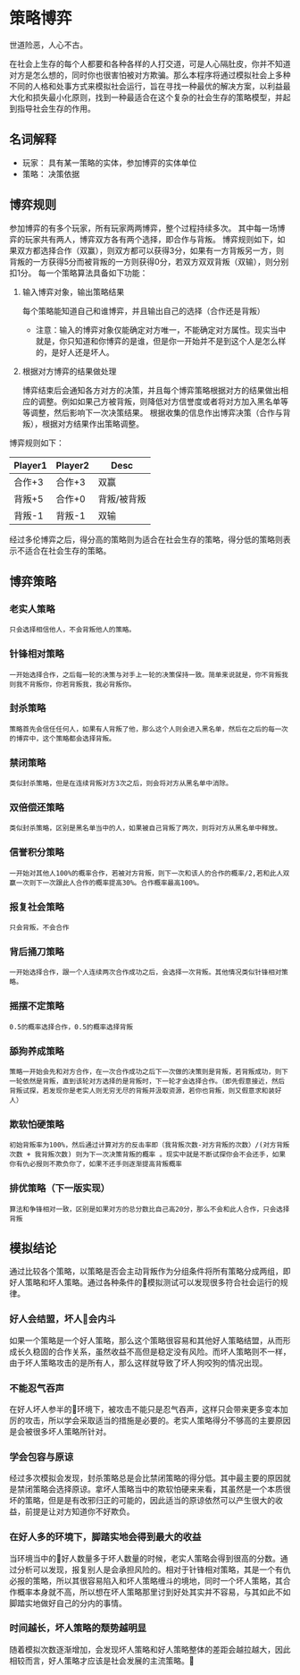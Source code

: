 # 策略博弈

世道险恶，人心不古。

在社会上生存的每个人都要和各种各样的人打交道，可是人心隔肚皮，你并不知道对方是怎么想的，同时你也很害怕被对方欺骗。那么本程序将通过模拟社会上多种不同的人格和处事方式来模拟社会运行，旨在寻找一种最优的解决方案，以利益最大化和损失最小化原则，找到一种最适合在这个复杂的社会生存的策略模型，并起到指导社会生存的作用。

## 名词解释
* 玩家： 具有某一策略的实体，参加博弈的实体单位
* 策略： 决策依据

## 博弈规则

参加博弈的有多个玩家，所有玩家两两博弈，整个过程持续多次。
其中每一场博弈的玩家共有两人，博弈双方各有两个选择，即合作与背叛。
博弈规则如下，如果双方都选择合作（双赢），则双方都可以获得3分，如果有一方背叛另一方，则背叛的一方获得5分而被背叛的一方则获得0分，若双方双双背叛（双输），则分别扣1分。
每一个策略算法具备如下功能：

1. 输入博弈对象，输出策略结果

    每个策略能知道自己和谁博弈，并且输出自己的选择（合作还是背叛）

    * 注意：输入的博弈对象仅能确定对方唯一，不能确定对方属性。现实当中就是，你只知道和你博弈的是谁，但是你一开始并不是到这个人是怎么样的，是好人还是坏人。

2. 根据对方博弈的结果做处理

    博弈结束后会通知各方对方的决策，并且每个博弈策略根据对方的结果做出相应的调整。例如如果己方被背叛，则降低对方信誉度或者将对方加入黑名单等等调整，然后影响下一次决策结果。
    根据收集的信息作出博弈决策（合作与背叛），根据对方结果作出策略调整。

博弈规则如下：

Player1  | Player2 |Desc
------ |------|------
合作+3 |合作+3  | 双赢
背叛+5 |合作+0  | 背叛/被背叛
背叛-1 |背叛-1  | 双输

经过多伦博弈之后，得分高的策略则为适合在社会生存的策略，得分低的策略则表示不适合在社会生存的策略。

## 博弈策略
### 老实人策略
    只会选择相信他人，不会背叛他人的策略。

### 针锋相对策略
    一开始选择合作，之后每一轮的决策与对手上一轮的决策保持一致。简单来说就是，你不背叛我则我不背叛你，你若背叛我，我必背叛你。

### 封杀策略
    策略首先会信任任何人，如果有人背叛了他，那么这个人则会进入黑名单，然后在之后的每一次的博弈中，这个策略都会选择背叛。

### 禁闭策略
    类似封杀策略，但是在连续背叛对方3次之后，则会将对方从黑名单中消除。

### 双倍偿还策略
    类似封杀策略，区别是黑名单当中的人，如果被自己背叛了两次，则将对方从黑名单中释放。

### 信誉积分策略
    一开始对其他人100%的概率合作，若被对方背叛，则下一次和该人的合作的概率/2,若和此人双赢一次则下一次跟此人合作的概率提高30%。合作概率最高100%。

### 报复社会策略
    只会背叛，不会合作

### 背后捅刀策略
    一开始选择合作，跟一个人连续两次合作成功之后，会选择一次背叛。其他情况类似针锋相对策略。

### 摇摆不定策略
    0.5的概率选择合作，0.5的概率选择背叛

### 舔狗养成策略
    策略一开始会先和对方合作，在一次合作成功之后下一次做的决策则是背叛，若背叛成功，则下一轮依然是背叛，直到该轮对方选择的是背叛时，下一轮才会选择合作。（即先假意接近，然后背叛试探，若发现你是老实人则无穷无尽的背叛并汲取资源，若你也背叛，则又假意求和装好人）

### 欺软怕硬策略
    初始背叛率为100%，然后通过计算对方的反击率即（我背叛次数-对方背叛的次数）/(对方背叛次数 + 我背叛次数) 则为下一次决策背叛的概率 。现实中就是不断试探你会不会还手，如果你有仇必报则不欺负你了，如果不还手则逐渐提高背叛概率





<!-- 升级版 -->
### 排优策略（下一版实现）
    算法和争锋相对一致，区别是如果对方的总分数比自己高20分，那么不会和此人合作，只会选择背叛

## 模拟结论

通过比较各个策略，以策略是否会主动背叛作为分组条件将所有策略分成两组，即好人策略和坏人策略。通过各种条件的模拟测试可以发现很多符合社会运行的规律。

### 好人会结盟，坏人会内斗
如果一个策略是一个好人策略，那么这个策略很容易和其他好人策略结盟，从而形成长久稳固的合作关系，虽然收益不高但是稳定没有风险。而坏人策略则不一样，由于坏人策略攻击的是所有人，那么这样就导致了坏人狗咬狗的情况出现。

### 不能忍气吞声
在好人坏人参半的环境下，被攻击不能只是忍气吞声，这样只会带来更多变本加厉的攻击，所以学会采取适当的措施是必要的。老实人策略得分不够高的主要原因是会被很多坏人策略所针对。

### 学会包容与原谅
经过多次模拟会发现，封杀策略总是会比禁闭策略的得分低。其中最主要的原因就是禁闭策略会选择原谅。拿坏人策略当中的欺软怕硬来来看，其虽然是一个本质很坏的策略，但是是有改邪归正的可能的，因此适当的原谅依然可以产生很大的收益，前提是让对方知道你不好欺负。

### 在好人多的环境下，脚踏实地会得到最大的收益
当环境当中的好人数量多于坏人数量的时候，老实人策略会得到很高的分数。通过分析可以发现，报复别人是会承担风险的。相对于针锋相对策略，其是一个有仇必报的策略，所以其很容易陷入和坏人策略缠斗的境地，同时一个坏人策略，其合作概率本身就不高，所以想在坏人策略那里讨到好处其实并不容易，与其如此不如脚踏实地做好自己的分内的事情。

### 时间越长，坏人策略的颓势越明显
随着模拟次数逐渐增加，会发现坏人策略和好人策略整体的差距会越拉越大，因此相较而言，好人策略才应该是社会发展的主流策略。